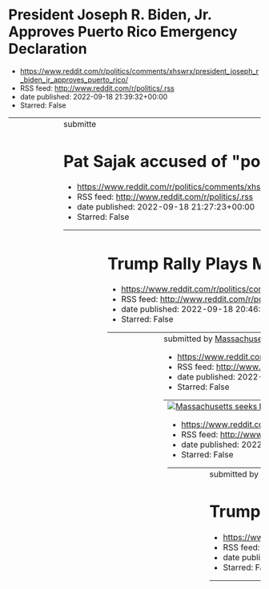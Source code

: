 # President Joseph R. Biden, Jr. Approves Puerto Rico Emergency Declaration
 - https://www.reddit.com/r/politics/comments/xhswrx/president_joseph_r_biden_jr_approves_puerto_rico/
 - RSS feed: http://www.reddit.com/r/politics/.rss
 - date published: 2022-09-18 21:39:32+00:00
 - Starred: False

<table> <tr><td> <a href="https://www.reddit.com/r/politics/comments/xhswrx/president_joseph_r_biden_jr_approves_puerto_rico/"> <img alt="President Joseph R. Biden, Jr. Approves Puerto Rico Emergency Declaration" src="https://external-preview.redd.it/spaDswURq9g_RyRhvXvYjrjKl3CSZoz5wiuHccbfWNk.jpg?width=640&amp;crop=smart&amp;auto=webp&amp;s=eacedf1618ef395a983aee164caf950ed6dd3917" title="President Joseph R. Biden, Jr. Approves Puerto Rico Emergency Declaration" /> </a> </td><td> &#32; submitte

# Pat Sajak accused of "posing with Nazis" after photo with Rep. Greene
 - https://www.reddit.com/r/politics/comments/xhsm2b/pat_sajak_accused_of_posing_with_nazis_after/
 - RSS feed: http://www.reddit.com/r/politics/.rss
 - date published: 2022-09-18 21:27:23+00:00
 - Starred: False

<table> <tr><td> <a href="https://www.reddit.com/r/politics/comments/xhsm2b/pat_sajak_accused_of_posing_with_nazis_after/"> <img alt="Pat Sajak accused of &quot;posing with Nazis&quot; after photo with Rep. Greene" src="https://external-preview.redd.it/Ofyn0WvoNBKyryT-Su8aZkoH52Sa7Fdx517yNSQ2eZo.jpg?width=640&amp;crop=smart&amp;auto=webp&amp;s=462c13044943485dc2ed1c855dc2d55e5a27988c" title="Pat Sajak accused of &quot;posing with Nazis&quot; after photo with Rep. Greene" /> </a> </td><td> &#32; 

# Trump Rally Plays Music Resembling QAnon Song, and Crowds React
 - https://www.reddit.com/r/politics/comments/xhrlk9/trump_rally_plays_music_resembling_qanon_song_and/
 - RSS feed: http://www.reddit.com/r/politics/.rss
 - date published: 2022-09-18 20:46:38+00:00
 - Starred: False

<table> <tr><td> <a href="https://www.reddit.com/r/politics/comments/xhrlk9/trump_rally_plays_music_resembling_qanon_song_and/"> <img alt="Trump Rally Plays Music Resembling QAnon Song, and Crowds React" src="https://external-preview.redd.it/CmzbjV0OtBQPvmjDYzx4B_x1D-1E-UTDebXAmVVb3uI.jpg?width=640&amp;crop=smart&amp;auto=webp&amp;s=4a7f67ba09a3463e0343648bd9ca2395b1fe82ea" title="Trump Rally Plays Music Resembling QAnon Song, and Crowds React" /> </a> </td><td> &#32; submitted by &#32; <a href=

# Massachusetts seeks human trafficking probe targeting Florida Gov. DeSantis over migrants
 - https://www.reddit.com/r/politics/comments/xhr8vb/massachusetts_seeks_human_trafficking_probe/
 - RSS feed: http://www.reddit.com/r/politics/.rss
 - date published: 2022-09-18 20:32:15+00:00
 - Starred: False

<table> <tr><td> <a href="https://www.reddit.com/r/politics/comments/xhr8vb/massachusetts_seeks_human_trafficking_probe/"> <img alt="Massachusetts seeks human trafficking probe targeting Florida Gov. DeSantis over migrants" src="https://external-preview.redd.it/7iukfgUoI0BF9uGr-OqF7WiAICX04zKY5pjxfuYJnLA.jpg?width=640&amp;crop=smart&amp;auto=webp&amp;s=d61317e58334ebdfa176cb05e4d81831e2557399" title="Massachusetts seeks human trafficking probe targeting Florida Gov. DeSantis over migrants" /> </

# Creepy, One-Finger Salute At Trump Rally Evokes 'Heil Hitler' Gesture
 - https://www.reddit.com/r/politics/comments/xhq8pf/creepy_onefinger_salute_at_trump_rally_evokes/
 - RSS feed: http://www.reddit.com/r/politics/.rss
 - date published: 2022-09-18 19:51:12+00:00
 - Starred: False

<table> <tr><td> <a href="https://www.reddit.com/r/politics/comments/xhq8pf/creepy_onefinger_salute_at_trump_rally_evokes/"> <img alt="Creepy, One-Finger Salute At Trump Rally Evokes 'Heil Hitler' Gesture" src="https://external-preview.redd.it/eCqwVTvkjSM6aZ2c4jbP2g9aVIvfqxjHvyDUL5K-aS8.jpg?width=640&amp;crop=smart&amp;auto=webp&amp;s=2dba1d32c8d4a013407dbe535d56c338d0408468" title="Creepy, One-Finger Salute At Trump Rally Evokes 'Heil Hitler' Gesture" /> </a> </td><td> &#32; submitted by &#32; 

# Trump "deliberately stoking" violence, courting QAnon, professor says
 - https://www.reddit.com/r/politics/comments/xhq1yb/trump_deliberately_stoking_violence_courting/
 - RSS feed: http://www.reddit.com/r/politics/.rss
 - date published: 2022-09-18 19:43:37+00:00
 - Starred: False

<table> <tr><td> <a href="https://www.reddit.com/r/politics/comments/xhq1yb/trump_deliberately_stoking_violence_courting/"> <img alt="Trump &quot;deliberately stoking&quot; violence, courting QAnon, professor says" src="https://external-preview.redd.it/t5jrm8Ep3hM_ETssheNCKdKeTBm10_nBhRdItpmfHeA.jpg?width=640&amp;crop=smart&amp;auto=webp&amp;s=b878cb1282f84ea4075530f97825300a1df53a78" title="Trump &quot;deliberately stoking&quot; violence, courting QAnon, professor says" /> </a> </td><td> &#32; 

# AOC Calls GOP Lawmakers Who Flew Migrants to Martha's Vineyard 'Traffickers'
 - https://www.reddit.com/r/politics/comments/xhoplg/aoc_calls_gop_lawmakers_who_flew_migrants_to/
 - RSS feed: http://www.reddit.com/r/politics/.rss
 - date published: 2022-09-18 18:49:29+00:00
 - Starred: False

<table> <tr><td> <a href="https://www.reddit.com/r/politics/comments/xhoplg/aoc_calls_gop_lawmakers_who_flew_migrants_to/"> <img alt="AOC Calls GOP Lawmakers Who Flew Migrants to Martha's Vineyard 'Traffickers'" src="https://external-preview.redd.it/EyOey_wWbyP75yXHyn4hCov4O9Y9WRHYjSHCyZQOUJE.jpg?width=640&amp;crop=smart&amp;auto=webp&amp;s=ee5baca62ed44d266f0d2c5699a1e7cfe9dd9bea" title="AOC Calls GOP Lawmakers Who Flew Migrants to Martha's Vineyard 'Traffickers'" /> </a> </td><td> &#32; submit

# Bill Clinton says Democrats can hold control of Congress, but warns Republicans will find ways to 'scare the living daylights out of swing voters'
 - https://www.reddit.com/r/politics/comments/xho60f/bill_clinton_says_democrats_can_hold_control_of/
 - RSS feed: http://www.reddit.com/r/politics/.rss
 - date published: 2022-09-18 18:28:09+00:00
 - Starred: False

<table> <tr><td> <a href="https://www.reddit.com/r/politics/comments/xho60f/bill_clinton_says_democrats_can_hold_control_of/"> <img alt="Bill Clinton says Democrats can hold control of Congress, but warns Republicans will find ways to 'scare the living daylights out of swing voters'" src="https://external-preview.redd.it/7sRn5SwaGEzmeeJb2UvqYBa6rLP8sob15G6lvv4MYtU.jpg?width=640&amp;crop=smart&amp;auto=webp&amp;s=878291112525244fbab2d4db476c52105ed02741" title="Bill Clinton says Democrats can hol

# Virginia moves to reverse trans students' rights in state public schools :
 - https://www.reddit.com/r/politics/comments/xho3rj/virginia_moves_to_reverse_trans_students_rights/
 - RSS feed: http://www.reddit.com/r/politics/.rss
 - date published: 2022-09-18 18:25:40+00:00
 - Starred: False

<table> <tr><td> <a href="https://www.reddit.com/r/politics/comments/xho3rj/virginia_moves_to_reverse_trans_students_rights/"> <img alt="Virginia moves to reverse trans students' rights in state public schools :" src="https://external-preview.redd.it/faElxV0WAVGZnxlVXEFGEdy_UQPIdrdxSamwU6fKb_A.jpg?width=640&amp;crop=smart&amp;auto=webp&amp;s=9477717d5e05ac20eb6edbedf7a88789e2260c87" title="Virginia moves to reverse trans students' rights in state public schools :" /> </a> </td><td> &#32; submitt

# Ex-prosecutor: Trump 'can hire lawyers that will wear down the government' and get away with 'damage' while low-level crimes are prosecuted 'aggressively'
 - https://www.reddit.com/r/politics/comments/xhnpa8/exprosecutor_trump_can_hire_lawyers_that_will/
 - RSS feed: http://www.reddit.com/r/politics/.rss
 - date published: 2022-09-18 18:09:35+00:00
 - Starred: False

<table> <tr><td> <a href="https://www.reddit.com/r/politics/comments/xhnpa8/exprosecutor_trump_can_hire_lawyers_that_will/"> <img alt="Ex-prosecutor: Trump 'can hire lawyers that will wear down the government' and get away with 'damage' while low-level crimes are prosecuted 'aggressively'" src="https://external-preview.redd.it/DXkB-Y5FuH0R9_G_aAVoikmUDXL2okIXtaNCN9Y-UhE.jpg?width=640&amp;crop=smart&amp;auto=webp&amp;s=62898c2aad26f25c06af90460e80fa384366d6d4" title="Ex-prosecutor: Trump 'can hir

# Attorneys for ‘duped’ migrants flown to Martha’s Vineyard call for criminal investigation
 - https://www.reddit.com/r/politics/comments/xhmri3/attorneys_for_duped_migrants_flown_to_marthas/
 - RSS feed: http://www.reddit.com/r/politics/.rss
 - date published: 2022-09-18 17:31:59+00:00
 - Starred: False

<table> <tr><td> <a href="https://www.reddit.com/r/politics/comments/xhmri3/attorneys_for_duped_migrants_flown_to_marthas/"> <img alt="Attorneys for ‘duped’ migrants flown to Martha’s Vineyard call for criminal investigation" src="https://external-preview.redd.it/JCqavI7wS4BvgkeD-Q8pbH1acmpkTIA4Erddv6U_TDY.jpg?width=640&amp;crop=smart&amp;auto=webp&amp;s=261d1d44cf32caaf50d4561c79e0926cafc0fbc5" title="Attorneys for ‘duped’ migrants flown to Martha’s Vineyard call for criminal investigation" /> 

# Trump under fire for QAnon display at Ohio rally: ‘He has gone completely insane’ | ‘Trump has always been mentally ill, but this is a whole new level’
 - https://www.reddit.com/r/politics/comments/xhm10g/trump_under_fire_for_qanon_display_at_ohio_rally/
 - RSS feed: http://www.reddit.com/r/politics/.rss
 - date published: 2022-09-18 17:03:05+00:00
 - Starred: False

<table> <tr><td> <a href="https://www.reddit.com/r/politics/comments/xhm10g/trump_under_fire_for_qanon_display_at_ohio_rally/"> <img alt="Trump under fire for QAnon display at Ohio rally: ‘He has gone completely insane’ | ‘Trump has always been mentally ill, but this is a whole new level’" src="https://external-preview.redd.it/g8hXdQTH_E4_7xsAAMpNSfMTUOKleQeJfmuhu_Lp9dU.jpg?width=640&amp;crop=smart&amp;auto=webp&amp;s=e947582f279d84fbe3f9a874d547d6868daf4ed2" title="Trump under fire for QAnon di

# As Migrants Confirm They Were Misled, Calls for Prosecution of DeSantis and Abbott Grow
 - https://www.reddit.com/r/politics/comments/xhlxjf/as_migrants_confirm_they_were_misled_calls_for/
 - RSS feed: http://www.reddit.com/r/politics/.rss
 - date published: 2022-09-18 16:59:42+00:00
 - Starred: False

<table> <tr><td> <a href="https://www.reddit.com/r/politics/comments/xhlxjf/as_migrants_confirm_they_were_misled_calls_for/"> <img alt="As Migrants Confirm They Were Misled, Calls for Prosecution of DeSantis and Abbott Grow" src="https://external-preview.redd.it/SfNk9Zc5_vtxw2ZzdqLbusO_fz8I1e8jfgYrCkTRTZM.jpg?width=640&amp;crop=smart&amp;auto=webp&amp;s=e70876f14469284da632089843319a0452b6508b" title="As Migrants Confirm They Were Misled, Calls for Prosecution of DeSantis and Abbott Grow" /> </a

# Trump said he wouldn't pick Pence as his VP again because he 'committed political suicide' by refusing to reject electoral college votes for Biden: book
 - https://www.reddit.com/r/politics/comments/xhlp13/trump_said_he_wouldnt_pick_pence_as_his_vp_again/
 - RSS feed: http://www.reddit.com/r/politics/.rss
 - date published: 2022-09-18 16:50:12+00:00
 - Starred: False

<table> <tr><td> <a href="https://www.reddit.com/r/politics/comments/xhlp13/trump_said_he_wouldnt_pick_pence_as_his_vp_again/"> <img alt="Trump said he wouldn't pick Pence as his VP again because he 'committed political suicide' by refusing to reject electoral college votes for Biden: book" src="https://external-preview.redd.it/01gH-nMHakhO-YlyaqrvLUagYG4qrdRUdh2Kap62SdA.jpg?width=640&amp;crop=smart&amp;auto=webp&amp;s=5ce9b31d8772d0849005a9c55fe75f39fc184c62" title="Trump said he wouldn't pick 

# Cult Vibes: Trump Ends Rally In Bizarre Fashion, Leaving Crowd Mesmerized
 - https://www.reddit.com/r/politics/comments/xhkx4i/cult_vibes_trump_ends_rally_in_bizarre_fashion/
 - RSS feed: http://www.reddit.com/r/politics/.rss
 - date published: 2022-09-18 16:19:27+00:00
 - Starred: False

<table> <tr><td> <a href="https://www.reddit.com/r/politics/comments/xhkx4i/cult_vibes_trump_ends_rally_in_bizarre_fashion/"> <img alt="Cult Vibes: Trump Ends Rally In Bizarre Fashion, Leaving Crowd Mesmerized" src="https://external-preview.redd.it/9lCR2V9NKTUDhC8fy8zqR0bB-gjSCX04MZd03Bdp2dc.jpg?width=640&amp;crop=smart&amp;auto=webp&amp;s=fe04cbd87e817d550b68a78803a4331e6faa76d8" title="Cult Vibes: Trump Ends Rally In Bizarre Fashion, Leaving Crowd Mesmerized" /> </a> </td><td> &#32; submitted 

# Attorneys for migrant families flown to Martha’s Vineyard urge investigation into ‘political stunt’
 - https://www.reddit.com/r/politics/comments/xhkoex/attorneys_for_migrant_families_flown_to_marthas/
 - RSS feed: http://www.reddit.com/r/politics/.rss
 - date published: 2022-09-18 16:10:13+00:00
 - Starred: False

<table> <tr><td> <a href="https://www.reddit.com/r/politics/comments/xhkoex/attorneys_for_migrant_families_flown_to_marthas/"> <img alt="Attorneys for migrant families flown to Martha’s Vineyard urge investigation into ‘political stunt’" src="https://external-preview.redd.it/c4bs2SQNxYwsF-LTy4xZdehUv5t6d-wcBZZFS9ANai4.jpg?width=640&amp;crop=smart&amp;auto=webp&amp;s=8bc28eb53e2d96ea58bc4228d6fbc42ba1cbace1" title="Attorneys for migrant families flown to Martha’s Vineyard urge investigation into 

# Trump’s favorability rating drops to new low: poll
 - https://www.reddit.com/r/politics/comments/xhjqbi/trumps_favorability_rating_drops_to_new_low_poll/
 - RSS feed: http://www.reddit.com/r/politics/.rss
 - date published: 2022-09-18 15:32:12+00:00
 - Starred: False

<table> <tr><td> <a href="https://www.reddit.com/r/politics/comments/xhjqbi/trumps_favorability_rating_drops_to_new_low_poll/"> <img alt="Trump’s favorability rating drops to new low: poll" src="https://external-preview.redd.it/ihvPr60nxr9wa5urOhENi5DhrblPfi7458GTlxBfjVQ.jpg?width=640&amp;crop=smart&amp;auto=webp&amp;s=6959dd886baad6e4c2aad26c80297503c211dc1a" title="Trump’s favorability rating drops to new low: poll" /> </a> </td><td> &#32; submitted by &#32; <a href="https://www.reddit.com/use

# State Legislatures Rush To Put In Place Laws to Protect Election Workers Ahead of Midterms
 - https://www.reddit.com/r/politics/comments/xhjfjl/state_legislatures_rush_to_put_in_place_laws_to/
 - RSS feed: http://www.reddit.com/r/politics/.rss
 - date published: 2022-09-18 15:20:29+00:00
 - Starred: False

<table> <tr><td> <a href="https://www.reddit.com/r/politics/comments/xhjfjl/state_legislatures_rush_to_put_in_place_laws_to/"> <img alt="State Legislatures Rush To Put In Place Laws to Protect Election Workers Ahead of Midterms" src="https://external-preview.redd.it/q_c8dXDe_LCYHA5qbGaCReS6-IgDKM0P7V4bdCcB7-c.jpg?width=640&amp;crop=smart&amp;auto=webp&amp;s=bddfa2d98aa08be881e340431b697530c1ab89ed" title="State Legislatures Rush To Put In Place Laws to Protect Election Workers Ahead of Midterms"

# Migrants sent to Martha's Vineyard say they were duped by a woman named 'Perla' who paid them $200 and promised a better life in Massachusetts
 - https://www.reddit.com/r/politics/comments/xhippe/migrants_sent_to_marthas_vineyard_say_they_were/
 - RSS feed: http://www.reddit.com/r/politics/.rss
 - date published: 2022-09-18 14:52:21+00:00
 - Starred: False

<table> <tr><td> <a href="https://www.reddit.com/r/politics/comments/xhippe/migrants_sent_to_marthas_vineyard_say_they_were/"> <img alt="Migrants sent to Martha's Vineyard say they were duped by a woman named 'Perla' who paid them $200 and promised a better life in Massachusetts" src="https://external-preview.redd.it/XF5lIAOoPQ5fVg5HxBRJoSbT9THJYvAoMy3XcFa_pZk.jpg?width=640&amp;crop=smart&amp;auto=webp&amp;s=bb1b69317b59610640b39eae2aaded023a5fdcc2" title="Migrants sent to Martha's Vineyard say 

# Majority of Latino Voters Out of G.O.P.’s Reach, New Poll Shows
 - https://www.reddit.com/r/politics/comments/xhimam/majority_of_latino_voters_out_of_gops_reach_new/
 - RSS feed: http://www.reddit.com/r/politics/.rss
 - date published: 2022-09-18 14:48:36+00:00
 - Starred: False

<table> <tr><td> <a href="https://www.reddit.com/r/politics/comments/xhimam/majority_of_latino_voters_out_of_gops_reach_new/"> <img alt="Majority of Latino Voters Out of G.O.P.’s Reach, New Poll Shows" src="https://external-preview.redd.it/iGIs83Eo7-Xp3wKyV2iPMxNFi4nBMHNT0MJzCK3uKas.jpg?width=640&amp;crop=smart&amp;auto=webp&amp;s=7c72c254850f9360c1d99d453baa8f195fa9c009" title="Majority of Latino Voters Out of G.O.P.’s Reach, New Poll Shows" /> </a> </td><td> &#32; submitted by &#32; <a href="h

# Meet the Members of Congress Who Traded Defense Stocks While Making National Security Policy
 - https://www.reddit.com/r/politics/comments/xhig0c/meet_the_members_of_congress_who_traded_defense/
 - RSS feed: http://www.reddit.com/r/politics/.rss
 - date published: 2022-09-18 14:41:40+00:00
 - Starred: False

<table> <tr><td> <a href="https://www.reddit.com/r/politics/comments/xhig0c/meet_the_members_of_congress_who_traded_defense/"> <img alt="Meet the Members of Congress Who Traded Defense Stocks While Making National Security Policy" src="https://external-preview.redd.it/0XXcyLgNE1IqoUNMWL3XVNyRoAIVnjWxBPEm3kx7rIo.jpg?width=640&amp;crop=smart&amp;auto=webp&amp;s=e9eae6abcfb688b2cdc6ffb6ccf4a3c749dcbf26" title="Meet the Members of Congress Who Traded Defense Stocks While Making National Security Pol

# Poll: Abortion, Trump boost midterm prospects for Democrats
 - https://www.reddit.com/r/politics/comments/xhi5vs/poll_abortion_trump_boost_midterm_prospects_for/
 - RSS feed: http://www.reddit.com/r/politics/.rss
 - date published: 2022-09-18 14:30:13+00:00
 - Starred: False

<table> <tr><td> <a href="https://www.reddit.com/r/politics/comments/xhi5vs/poll_abortion_trump_boost_midterm_prospects_for/"> <img alt="Poll: Abortion, Trump boost midterm prospects for Democrats" src="https://external-preview.redd.it/BQUqmrxNn8hdxjDDOsDcY_Rq6z8O3J_pdZEmZMBrTIQ.jpg?width=640&amp;crop=smart&amp;auto=webp&amp;s=d77a7d78a281032e9a3e2a12db0a6fb7404e0bc0" title="Poll: Abortion, Trump boost midterm prospects for Democrats" /> </a> </td><td> &#32; submitted by &#32; <a href="https://w

# Donald Trump says GOP Ohio candidate "kissing my a**" for endorsement
 - https://www.reddit.com/r/politics/comments/xhhcez/donald_trump_says_gop_ohio_candidate_kissing_my_a/
 - RSS feed: http://www.reddit.com/r/politics/.rss
 - date published: 2022-09-18 13:57:02+00:00
 - Starred: False

<table> <tr><td> <a href="https://www.reddit.com/r/politics/comments/xhhcez/donald_trump_says_gop_ohio_candidate_kissing_my_a/"> <img alt="Donald Trump says GOP Ohio candidate &quot;kissing my a**&quot; for endorsement" src="https://external-preview.redd.it/BBolYPxNiZnQFOGgVR-1MsWl0Z_puJ02QF2WEUW6r7U.jpg?width=640&amp;crop=smart&amp;auto=webp&amp;s=f27be258cbfc2903e3831369d848a3fb9c9d7e4e" title="Donald Trump says GOP Ohio candidate &quot;kissing my a**&quot; for endorsement" /> </a> </td><td> &

# Matt Gaetz 'Must' Be Removed From Committee After Pardon Report: Ted Lieu
 - https://www.reddit.com/r/politics/comments/xhggqp/matt_gaetz_must_be_removed_from_committee_after/
 - RSS feed: http://www.reddit.com/r/politics/.rss
 - date published: 2022-09-18 13:18:28+00:00
 - Starred: False

<table> <tr><td> <a href="https://www.reddit.com/r/politics/comments/xhggqp/matt_gaetz_must_be_removed_from_committee_after/"> <img alt="Matt Gaetz 'Must' Be Removed From Committee After Pardon Report: Ted Lieu" src="https://external-preview.redd.it/WsbWt6IT1uOMl9MlTiqfUvfjidO6-s2MWGo-zVotxmo.jpg?width=640&amp;crop=smart&amp;auto=webp&amp;s=e075fd77cb8cfcea5376af70cfaa8627acf5366d" title="Matt Gaetz 'Must' Be Removed From Committee After Pardon Report: Ted Lieu" /> </a> </td><td> &#32; submitted

# 'Welcome to fascism': Top Arizona Republican blasts Trump-backed candidates who might try to overturn future elections | CNN Politics
 - https://www.reddit.com/r/politics/comments/xhgbpn/welcome_to_fascism_top_arizona_republican_blasts/
 - RSS feed: http://www.reddit.com/r/politics/.rss
 - date published: 2022-09-18 13:12:21+00:00
 - Starred: False

<table> <tr><td> <a href="https://www.reddit.com/r/politics/comments/xhgbpn/welcome_to_fascism_top_arizona_republican_blasts/"> <img alt="'Welcome to fascism': Top Arizona Republican blasts Trump-backed candidates who might try to overturn future elections | CNN Politics" src="https://external-preview.redd.it/yogEcUbLOYuf-JCUDAPP26nHAFcSx8VcSx8y2bfwCbs.jpg?width=640&amp;crop=smart&amp;auto=webp&amp;s=4224aecf932f0206583a0ea3a4e6f69866464a1c" title="'Welcome to fascism': Top Arizona Republican bl

# Gavin Newsom promotes California as abortion sanctuary on red-state billboards
 - https://www.reddit.com/r/politics/comments/xhfwcb/gavin_newsom_promotes_california_as_abortion/
 - RSS feed: http://www.reddit.com/r/politics/.rss
 - date published: 2022-09-18 12:53:22+00:00
 - Starred: False

&#32; submitted by &#32; <a href="https://www.reddit.com/user/kmtiger1"> /u/kmtiger1 </a> <br /> <span><a href="https://www.politico.com/amp/news/2022/09/15/gavin-newsom-california-abortion-sanctuary-red-state-billboards-00057060">[link]</a></span> &#32; <span><a href="https://www.reddit.com/r/politics/comments/xhfwcb/gavin_newsom_promotes_california_as_abortion/">[comments]</a></span>

# Rep. Lauren Boebert said humanity is in its 'last days' and Christians should 'rise up,' invoking Christian nationalist imagery that's linked to violence
 - https://www.reddit.com/r/politics/comments/xhfdwe/rep_lauren_boebert_said_humanity_is_in_its_last/
 - RSS feed: http://www.reddit.com/r/politics/.rss
 - date published: 2022-09-18 12:28:57+00:00
 - Starred: False

<table> <tr><td> <a href="https://www.reddit.com/r/politics/comments/xhfdwe/rep_lauren_boebert_said_humanity_is_in_its_last/"> <img alt="Rep. Lauren Boebert said humanity is in its 'last days' and Christians should 'rise up,' invoking Christian nationalist imagery that's linked to violence" src="https://external-preview.redd.it/dIrxyLUYhSE40OrIoHrNDwi-5YtKUnNgp1NOyNULZLA.jpg?width=640&amp;crop=smart&amp;auto=webp&amp;s=7e8db30004708c07076f134a43e45ed9f334c4df" title="Rep. Lauren Boebert said hum

# Trump used 'almost mob-style extortion' to try to convince AT&T to sell CNN to Rupert Murdoch, new book claims
 - https://www.reddit.com/r/politics/comments/xhfc8s/trump_used_almost_mobstyle_extortion_to_try_to/
 - RSS feed: http://www.reddit.com/r/politics/.rss
 - date published: 2022-09-18 12:26:42+00:00
 - Starred: False

<table> <tr><td> <a href="https://www.reddit.com/r/politics/comments/xhfc8s/trump_used_almost_mobstyle_extortion_to_try_to/"> <img alt="Trump used 'almost mob-style extortion' to try to convince AT&amp;T to sell CNN to Rupert Murdoch, new book claims" src="https://external-preview.redd.it/9GaDaVMsAGxvrzV0SvequrNiNjqRShukXq5NoAYz5y8.jpg?width=640&amp;crop=smart&amp;auto=webp&amp;s=59edf55ae31130d39e4e78a10c303fe825bdad22" title="Trump used 'almost mob-style extortion' to try to convince AT&amp;T 

# How Russian Trolls Helped Keep the Women’s March Out of Lock Step | As American feminists came together in 2017 to protest Donald Trump, Russia’s disinformation machine set about deepening the divides among them.
 - https://www.reddit.com/r/politics/comments/xhet5c/how_russian_trolls_helped_keep_the_womens_march/
 - RSS feed: http://www.reddit.com/r/politics/.rss
 - date published: 2022-09-18 12:00:13+00:00
 - Starred: False

<table> <tr><td> <a href="https://www.reddit.com/r/politics/comments/xhet5c/how_russian_trolls_helped_keep_the_womens_march/"> <img alt="How Russian Trolls Helped Keep the Women’s March Out of Lock Step | As American feminists came together in 2017 to protest Donald Trump, Russia’s disinformation machine set about deepening the divides among them." src="https://external-preview.redd.it/n-lZeIkL2M8YncKgyzEwZ0pDkkALN2vWA-V-t3J6XDQ.jpg?width=640&amp;crop=smart&amp;auto=webp&amp;s=693e3121efc3a8cc4c

# Homeland Security agents helped with DeSantis’ migrant move, lawyers charge
 - https://www.reddit.com/r/politics/comments/xheqfb/homeland_security_agents_helped_with_desantis/
 - RSS feed: http://www.reddit.com/r/politics/.rss
 - date published: 2022-09-18 11:56:33+00:00
 - Starred: False

<table> <tr><td> <a href="https://www.reddit.com/r/politics/comments/xheqfb/homeland_security_agents_helped_with_desantis/"> <img alt="Homeland Security agents helped with DeSantis’ migrant move, lawyers charge" src="https://external-preview.redd.it/_UwP0AKK7F_JZRETGzI_1_UBB9SXadEEk18U4Q4VAQw.jpg?width=640&amp;crop=smart&amp;auto=webp&amp;s=d9221e4145b2772f078e96d923131fd395151817" title="Homeland Security agents helped with DeSantis’ migrant move, lawyers charge" /> </a> </td><td> &#32; submitt

# ‘I can’t stay silent’: Roe reversal powers new generation to sign up and vote
 - https://www.reddit.com/r/politics/comments/xheb0n/i_cant_stay_silent_roe_reversal_powers_new/
 - RSS feed: http://www.reddit.com/r/politics/.rss
 - date published: 2022-09-18 11:34:22+00:00
 - Starred: False

<table> <tr><td> <a href="https://www.reddit.com/r/politics/comments/xheb0n/i_cant_stay_silent_roe_reversal_powers_new/"> <img alt="‘I can’t stay silent’: Roe reversal powers new generation to sign up and vote" src="https://external-preview.redd.it/jJB-k7SFmZpu1raO4bqQZU19nnPN1-MQ8vqhVgpjOXc.jpg?width=640&amp;crop=smart&amp;auto=webp&amp;s=082361a96480b060949bb8b398e332fdeb2572c6" title="‘I can’t stay silent’: Roe reversal powers new generation to sign up and vote" /> </a> </td><td> &#32; submit

# QAnon influencers believe Donald Trump gave them a signal at Ohio rally
 - https://www.reddit.com/r/politics/comments/xhe3he/qanon_influencers_believe_donald_trump_gave_them/
 - RSS feed: http://www.reddit.com/r/politics/.rss
 - date published: 2022-09-18 11:22:49+00:00
 - Starred: False

<table> <tr><td> <a href="https://www.reddit.com/r/politics/comments/xhe3he/qanon_influencers_believe_donald_trump_gave_them/"> <img alt="QAnon influencers believe Donald Trump gave them a signal at Ohio rally" src="https://external-preview.redd.it/5pyKqd2iN8K5Q1bwsXqupk1welSZrPWY2B0HFS6dZJw.jpg?width=640&amp;crop=smart&amp;auto=webp&amp;s=c03a2198a0e2621480a0b67587b7e112359e3c56" title="QAnon influencers believe Donald Trump gave them a signal at Ohio rally" /> </a> </td><td> &#32; submitted by

# Are DeSantis and Abbott Breaking Human Trafficking Laws by Sending Migrants to Blue States? Illinois Gov. J.B. Pritzker, a Democrat, said on Wednesday that state authorities were looking into whether there was any "criminal liability" involved in the transport of migrants to Chicago.
 - https://www.reddit.com/r/politics/comments/xhdyyw/are_desantis_and_abbott_breaking_human/
 - RSS feed: http://www.reddit.com/r/politics/.rss
 - date published: 2022-09-18 11:16:00+00:00
 - Starred: False

<table> <tr><td> <a href="https://www.reddit.com/r/politics/comments/xhdyyw/are_desantis_and_abbott_breaking_human/"> <img alt="Are DeSantis and Abbott Breaking Human Trafficking Laws by Sending Migrants to Blue States? Illinois Gov. J.B. Pritzker, a Democrat, said on Wednesday that state authorities were looking into whether there was any &quot;criminal liability&quot; involved in the transport of migrants to Chicago." src="https://external-preview.redd.it/XxXgwxAKuF0_xJvR0Aavv7ksls4QPoqSgZgkN-

# In Ohio, Trump mocks Senate candidate J.D. Vance as he rallies for him
 - https://www.reddit.com/r/politics/comments/xhdg31/in_ohio_trump_mocks_senate_candidate_jd_vance_as/
 - RSS feed: http://www.reddit.com/r/politics/.rss
 - date published: 2022-09-18 10:45:54+00:00
 - Starred: False

<table> <tr><td> <a href="https://www.reddit.com/r/politics/comments/xhdg31/in_ohio_trump_mocks_senate_candidate_jd_vance_as/"> <img alt="In Ohio, Trump mocks Senate candidate J.D. Vance as he rallies for him" src="https://external-preview.redd.it/rsZi4mqK_5Msuzz6Pgm4-PrIMcbcGY0jiGVOrB_kJis.jpg?width=640&amp;crop=smart&amp;auto=webp&amp;s=57f8fdfec50dcb9765a951fc7f7377cbf9b77c91" title="In Ohio, Trump mocks Senate candidate J.D. Vance as he rallies for him" /> </a> </td><td> &#32; submitted by &

# The GOP's American psychosis didn't start with Trump. It won't end with him, either. A line runs from the 1964 Republican National Convention to Trump’s Jan. 6 riot. It has zigged and zagged over the years. But there is a path.
 - https://www.reddit.com/r/politics/comments/xhctq1/the_gops_american_psychosis_didnt_start_with/
 - RSS feed: http://www.reddit.com/r/politics/.rss
 - date published: 2022-09-18 10:08:49+00:00
 - Starred: False

<table> <tr><td> <a href="https://www.reddit.com/r/politics/comments/xhctq1/the_gops_american_psychosis_didnt_start_with/"> <img alt="The GOP's American psychosis didn't start with Trump. It won't end with him, either. A line runs from the 1964 Republican National Convention to Trump’s Jan. 6 riot. It has zigged and zagged over the years. But there is a path." src="https://external-preview.redd.it/qlu810qg7Sjn3sSnH8PSIMqyDhKbkptNu2RWRIHxSOA.jpg?width=640&amp;crop=smart&amp;auto=webp&amp;s=5a0a2c

# Donald Trump compares JD Vance to Kim Jong-un in bizarre Ohio rally speech
 - https://www.reddit.com/r/politics/comments/xhc9zo/donald_trump_compares_jd_vance_to_kim_jongun_in/
 - RSS feed: http://www.reddit.com/r/politics/.rss
 - date published: 2022-09-18 09:35:16+00:00
 - Starred: False

<table> <tr><td> <a href="https://www.reddit.com/r/politics/comments/xhc9zo/donald_trump_compares_jd_vance_to_kim_jongun_in/"> <img alt="Donald Trump compares JD Vance to Kim Jong-un in bizarre Ohio rally speech" src="https://external-preview.redd.it/LLEBaTzTziS9f_ZJs4o5cDrSmzvDpmRLibQAKHzzcTw.jpg?width=640&amp;crop=smart&amp;auto=webp&amp;s=fe79347a1b3fb79128e85a3a8175d2016fdf995f" title="Donald Trump compares JD Vance to Kim Jong-un in bizarre Ohio rally speech" /> </a> </td><td> &#32; submitt

# Texas judge blocks child abuse investigations into families of transgender kids
 - https://www.reddit.com/r/politics/comments/xh6jzz/texas_judge_blocks_child_abuse_investigations/
 - RSS feed: http://www.reddit.com/r/politics/.rss
 - date published: 2022-09-18 04:04:54+00:00
 - Starred: False

<table> <tr><td> <a href="https://www.reddit.com/r/politics/comments/xh6jzz/texas_judge_blocks_child_abuse_investigations/"> <img alt="Texas judge blocks child abuse investigations into families of transgender kids" src="https://external-preview.redd.it/iz18oHNFUX99E1_Zc4dwqxsVDQZuC3B28IpJs-dS8qk.jpg?width=640&amp;crop=smart&amp;auto=webp&amp;s=c89c9885f2c3f5bce6600776f3344a1fc2d924e7" title="Texas judge blocks child abuse investigations into families of transgender kids" /> </a> </td><td> &#32;

# Trump tried to get AT&T to sell CNN to Rupert Murdoch, book reveals
 - https://www.reddit.com/r/politics/comments/xh6ibg/trump_tried_to_get_att_to_sell_cnn_to_rupert/
 - RSS feed: http://www.reddit.com/r/politics/.rss
 - date published: 2022-09-18 04:02:27+00:00
 - Starred: False

<table> <tr><td> <a href="https://www.reddit.com/r/politics/comments/xh6ibg/trump_tried_to_get_att_to_sell_cnn_to_rupert/"> <img alt="Trump tried to get AT&amp;T to sell CNN to Rupert Murdoch, book reveals" src="https://external-preview.redd.it/glIBvmm3eDLjfEqcXrjB9IRBPgTQ9ajWaLbChYhvQbk.jpg?width=640&amp;crop=smart&amp;auto=webp&amp;s=ea5956684e6fa73f912b3ee72bf66791a6025026" title="Trump tried to get AT&amp;T to sell CNN to Rupert Murdoch, book reveals" /> </a> </td><td> &#32; submitted by &#3

# ‘Shootings, Stabbings, Rapes, Carjackings.’ Trump Brings Roadshow to Ohio, Trashes America
 - https://www.reddit.com/r/politics/comments/xh5u7q/shootings_stabbings_rapes_carjackings_trump/
 - RSS feed: http://www.reddit.com/r/politics/.rss
 - date published: 2022-09-18 03:27:57+00:00
 - Starred: False

<table> <tr><td> <a href="https://www.reddit.com/r/politics/comments/xh5u7q/shootings_stabbings_rapes_carjackings_trump/"> <img alt="‘Shootings, Stabbings, Rapes, Carjackings.’ Trump Brings Roadshow to Ohio, Trashes America" src="https://external-preview.redd.it/pGNgmNAn1cpuFcQ47y9zjsBaWKWHzNKEpHrAnGv8IUs.jpg?width=640&amp;crop=smart&amp;auto=webp&amp;s=4d5585a15570c2d0a4daf6756db3cc4196c92748" title="‘Shootings, Stabbings, Rapes, Carjackings.’ Trump Brings Roadshow to Ohio, Trashes America" /> 

# Marjorie Taylor Greene threatens to defund Education Department to stop teachers ‘brainwashing’ children
 - https://www.reddit.com/r/politics/comments/xh5lqz/marjorie_taylor_greene_threatens_to_defund/
 - RSS feed: http://www.reddit.com/r/politics/.rss
 - date published: 2022-09-18 03:16:18+00:00
 - Starred: False

<table> <tr><td> <a href="https://www.reddit.com/r/politics/comments/xh5lqz/marjorie_taylor_greene_threatens_to_defund/"> <img alt="Marjorie Taylor Greene threatens to defund Education Department to stop teachers ‘brainwashing’ children" src="https://external-preview.redd.it/P-88MZtzC_DNZrT_18XmVlnFuD7YPVAZkyFyo8lWFsU.jpg?width=640&amp;crop=smart&amp;auto=webp&amp;s=7629916bb4519c6115a428ebf79a2c6a0bc511f2" title="Marjorie Taylor Greene threatens to defund Education Department to stop teachers ‘

# Rep. Gaetz sought Trump pardon, former White House aide testifies to Jan 6 committee
 - https://www.reddit.com/r/politics/comments/xh4nvh/rep_gaetz_sought_trump_pardon_former_white_house/
 - RSS feed: http://www.reddit.com/r/politics/.rss
 - date published: 2022-09-18 02:28:02+00:00
 - Starred: False

<table> <tr><td> <a href="https://www.reddit.com/r/politics/comments/xh4nvh/rep_gaetz_sought_trump_pardon_former_white_house/"> <img alt="Rep. Gaetz sought Trump pardon, former White House aide testifies to Jan 6 committee" src="https://external-preview.redd.it/c7bbwclZ5eBcuWzYxtGuoVh7ousEZ8-CNHz6q6Yip9s.jpg?width=640&amp;crop=smart&amp;auto=webp&amp;s=5de5c573125f9b5ca753dac7607cf2e84dd5bb5e" title="Rep. Gaetz sought Trump pardon, former White House aide testifies to Jan 6 committee" /> </a> </

# Migrants arrive in Sacramento from Texas but don't know who paid for plane tickets
 - https://www.reddit.com/r/politics/comments/xh41q4/migrants_arrive_in_sacramento_from_texas_but_dont/
 - RSS feed: http://www.reddit.com/r/politics/.rss
 - date published: 2022-09-18 01:57:41+00:00
 - Starred: False

<table> <tr><td> <a href="https://www.reddit.com/r/politics/comments/xh41q4/migrants_arrive_in_sacramento_from_texas_but_dont/"> <img alt="Migrants arrive in Sacramento from Texas but don't know who paid for plane tickets" src="https://external-preview.redd.it/qRrNHRDmVzBSHqjKOxPaYvpdWwD_qXyJHHqv4s7bFAg.jpg?width=640&amp;crop=smart&amp;auto=webp&amp;s=70ba07a478075522d9b0e0d46b25b1486cbc6f97" title="Migrants arrive in Sacramento from Texas but don't know who paid for plane tickets" /> </a> </td>

# Gaetz sought pardon from Trump over DOJ probe into sex trafficking allegations: report
 - https://www.reddit.com/r/politics/comments/xh2ywm/gaetz_sought_pardon_from_trump_over_doj_probe/
 - RSS feed: http://www.reddit.com/r/politics/.rss
 - date published: 2022-09-18 01:04:46+00:00
 - Starred: False

<table> <tr><td> <a href="https://www.reddit.com/r/politics/comments/xh2ywm/gaetz_sought_pardon_from_trump_over_doj_probe/"> <img alt="Gaetz sought pardon from Trump over DOJ probe into sex trafficking allegations: report" src="https://external-preview.redd.it/4-U2STqL0YOfbcuJxLt5sWEJm_o9F-TfJSsKrrgzSlg.jpg?width=640&amp;crop=smart&amp;auto=webp&amp;s=180137500ac21123e6891c113372252469be04d4" title="Gaetz sought pardon from Trump over DOJ probe into sex trafficking allegations: report" /> </a> <
